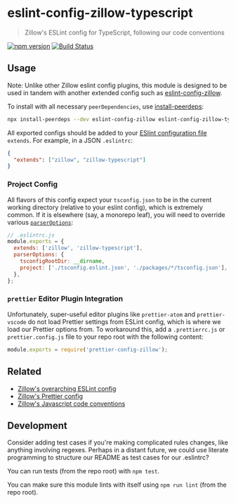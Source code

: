# eslint-config-zillow-typescript

> Zillow's ESLint config for TypeScript, following our code conventions

[![npm version](https://img.shields.io/npm/v/eslint-config-zillow-typescript.svg)](https://www.npmjs.com/package/eslint-config-zillow-typescript)
[![Build Status](https://travis-ci.org/zillow/javascript.svg?branch=latest)](https://travis-ci.org/zillow/javascript)

## Usage

Note: Unlike other Zillow eslint config plugins, this module is designed to be used in tandem with another extended config such as [eslint-config-zillow](https://npmjs.com/eslint-config-zillow).

To install with all necessary `peerDependencies`, use [install-peerdeps](https://github.com/nathanhleung/install-peerdeps#usage):

```sh
npx install-peerdeps --dev eslint-config-zillow eslint-config-zillow-typescript
```

All exported configs should be added to your [ESlint configuration file](https://eslint.org/docs/user-guide/configuring#extending-configuration-files) `extends`.
For example, in a JSON `.eslintrc`:

```json
{
  "extends": ["zillow", "zillow-typescript"]
}
```

### Project Config

All flavors of this config expect your `tsconfig.json` to be in the current working directory (relative to your eslint config), which is extremely common. If it is elsewhere (say, a monorepo leaf), you will need to override various [`parserOptions`](https://github.com/typescript-eslint/typescript-eslint/blob/master/docs/getting-started/linting/TYPED_LINTING.md):

```js
// .eslintrc.js
module.exports = {
  extends: ['zillow', 'zillow-typescript'],
  parserOptions: {
    tsconfigRootDir: __dirname,
    project: ['./tsconfig.eslint.json', './packages/*/tsconfig.json'],
  },
};
```

### `prettier` Editor Plugin Integration

Unfortunately, super-useful editor plugins like `prettier-atom` and `prettier-vscode` do not load Prettier settings from ESLint config, which is where we load our Prettier options from. To workaround this, add a `.prettierrc.js` or `prettier.config.js` file to your repo root with the following content:

```js
module.exports = require('prettier-config-zillow');
```

## Related

  - [Zillow's overarching ESLint config](https://npmjs.com/eslint-config-zillow)
  - [Zillow's Prettier config](https://npmjs.com/prettier-config-zillow)
  - [Zillow's Javascript code conventions](https://github.com/zillow/javascript)

## Development

Consider adding test cases if you're making complicated rules changes, like anything involving regexes. Perhaps in a distant future, we could use literate programming to structure our README as test cases for our .eslintrc?

You can run tests (from the repo root) with `npm test`.

You can make sure this module lints with itself using `npm run lint` (from the repo root).
